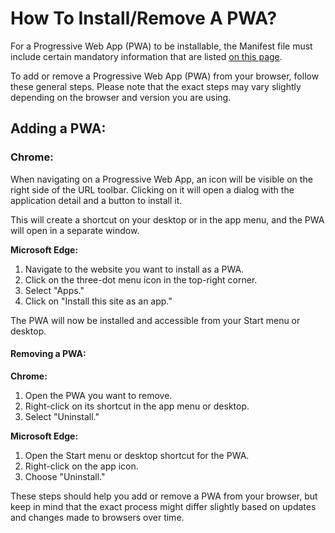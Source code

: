 # How To Install/Remove A PWA?

For a Progressive Web App (PWA) to be installable, the Manifest file must include certain mandatory information that are listed [on this page](the-manifest/application-information.md).

To add or remove a Progressive Web App (PWA) from your browser, follow these general steps. Please note that the exact steps may vary slightly depending on the browser and version you are using.

## Adding a PWA:

### **Chrome:**

When navigating on a Progressive Web App, an icon will be visible on the right side of the URL toolbar. Clicking on it will open a dialog with the application detail and a button to install it.



This will create a shortcut on your desktop or in the app menu, and the PWA will open in a separate window.

**Microsoft Edge:**

1. Navigate to the website you want to install as a PWA.
2. Click on the three-dot menu icon in the top-right corner.
3. Select "Apps."
4. Click on "Install this site as an app."

The PWA will now be installed and accessible from your Start menu or desktop.

#### Removing a PWA:

**Chrome:**

1. Open the PWA you want to remove.
2. Right-click on its shortcut in the app menu or desktop.
3. Select "Uninstall."

**Microsoft Edge:**

1. Open the Start menu or desktop shortcut for the PWA.
2. Right-click on the app icon.
3. Choose "Uninstall."

These steps should help you add or remove a PWA from your browser, but keep in mind that the exact process might differ slightly based on updates and changes made to browsers over time.
